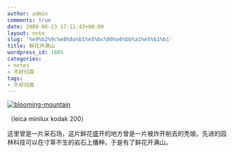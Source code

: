 ```yaml
---
author: admin
comments: true
date: 2008-06-23 17:11:43+00:00
layout: note
slug: '%e9%b2%9c%e8%8a%b1%e5%bc%80%e6%bb%a1%e5%b1%b1'
title: 鲜花开满山
wordpress_id: 1605
categories:
- notes
- 不好归类
tags:
- 不好归类
---
```


[![blooming-mountain](http://pic.yupoo.com/ctb.my/466505c3434d/medium.jpg)](http://www.yupoo.com/photos/view?id=ff8080811aa55f46011ab639fbf3401c)

（leica minilux kodak 200）

这里曾是一片采石场，这片鲜花盛开的地方曾是一片被炸开削去的秃坡。先进的园林科技可以在寸草不生的岩石上播种，于是有了鲜花开满山。
